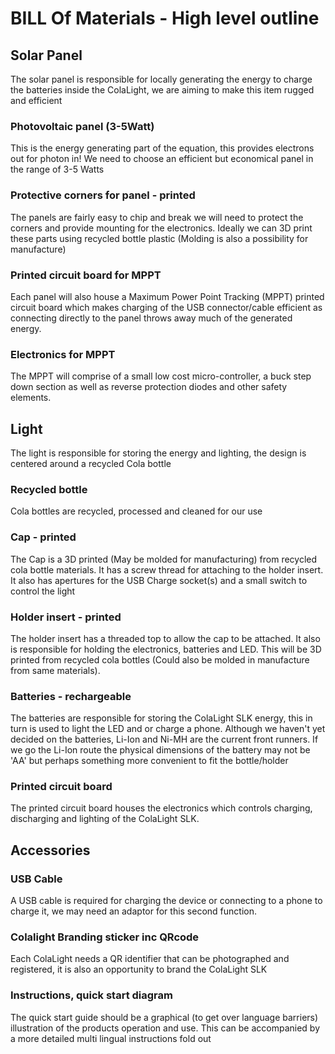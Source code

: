 # BILL Of Materials - High level outline

## Solar Panel
The solar panel is responsible for locally generating the energy to charge the batteries inside the ColaLight, we are aiming to make this item rugged and efficient
### Photovoltaic panel (3-5Watt)
This is the energy generating part of the equation, this provides electrons out for photon in! We need to choose an efficient but economical panel in the range of 3-5 Watts
### Protective corners for panel - printed
The panels are fairly easy to chip and break we will need to protect the corners and provide mounting for the electronics. Ideally we can 3D print these parts using recycled bottle plastic (Molding is also a possibility for manufacture)
### Printed circuit board for MPPT
Each panel will also house a Maximum Power Point Tracking (MPPT) printed circuit board which makes charging of the USB connector/cable efficient as connecting directly to the panel throws away much of the generated energy.
### Electronics for MPPT
The MPPT will comprise of a small low cost micro-controller, a buck step down section as well as reverse protection diodes and other safety elements.

## Light
The light is responsible for storing the energy and lighting, the design is centered around a recycled Cola bottle
### Recycled bottle
Cola bottles are recycled, processed and cleaned for our use
### Cap - printed
The Cap is a 3D printed (May be molded for manufacturing) from recycled cola bottle materials. It has a screw thread for attaching to the holder insert. It also has apertures for the USB Charge socket(s) and a small switch to control the light
### Holder insert - printed
The holder insert has a threaded top to allow the cap to be attached. It also is responsible for holding the electronics, batteries and LED. This will be 3D printed from recycled cola bottles (Could also be molded in manufacture from same materials).
### Batteries - rechargeable
The batteries are responsible for storing the ColaLight SLK energy, this in turn is used to light the LED and or charge a phone. Although we haven't yet decided on the batteries, Li-Ion and Ni-MH are the current front runners. If we go the Li-Ion route the physical dimensions of the battery may not be 'AA' but perhaps something more convenient to fit the bottle/holder
### Printed circuit board
The printed circuit board houses the electronics which controls charging, discharging and lighting of the ColaLight SLK.

## Accessories
### USB Cable
A USB cable is required for charging the device or connecting to a phone to charge it, we may need an adaptor for this second function.
### Colalight Branding sticker inc QRcode
Each ColaLight needs a QR identifier that can be photographed and registered, it is also an opportunity to brand the ColaLight SLK
### Instructions, quick start diagram
The quick start guide should be a graphical (to get over language barriers) illustration of the products operation and use. This can be accompanied by a more detailed multi lingual instructions fold out

